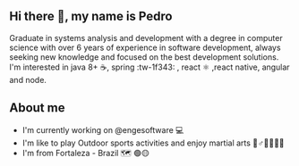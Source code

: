 ## Hi there 👋,  my name is Pedro
Graduate in systems analysis and development with a degree in computer science with over 6 years of experience in software development, always seeking new knowledge and focused on the best development solutions.
I'm interested in java 8+ ☕, spring :tw-1f343: , react :atom_symbol:  ,react native, angular and node.

## About me
- I'm currently working on @engesoftware 💻
- I'm like to play Outdoor sports activities and enjoy martial arts 🥊♂️🏃‍♂️🚴‍♂️
- I'm from Fortaleza - Brazil 🗺   🟢🟡
